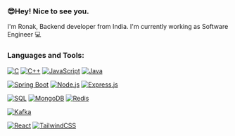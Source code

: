 ### 😎Hey! Nice to see you.
I'm Ronak, Backend developer from India. I'm currently working as Software Engineer :computer:

### Languages and Tools:
[![C](https://img.shields.io/badge/C-00599C?style=for-the-badge&logo=c&logoColor=white)](https://en.wikipedia.org/wiki/C_(programming_language))
[![C++](https://img.shields.io/badge/C++-00599C?style=for-the-badge&logo=cplusplus&logoColor=white)](https://isocpp.org/)
[![JavaScript](https://img.shields.io/badge/JavaScript-4479A1?style=for-the-badge&logo=sql&logoColor=white)]((https://en.wikipedia.org/wiki/JavaScript))
[![Java](https://img.shields.io/badge/Java-007396?style=for-the-badge&logo=java&logoColor=white)](https://www.java.com/)

[![Spring Boot](https://img.shields.io/badge/Spring%20Boot-success?style=for-the-badge&logo=spring&logoColor=white)](https://spring.io/projects/spring-boot)
[![Node.js](https://img.shields.io/badge/Node.js-4479A1?style=for-the-badge&logo=sql&logoColor=white)]((https://en.wikipedia.org/wiki/Nodejs))
[![Express.js](https://img.shields.io/badge/Express.js-4479A1?style=for-the-badge&logo=sql&logoColor=white)]((https://en.wikipedia.org/wiki/express))

[![SQL](https://img.shields.io/badge/SQL-4479A1?style=for-the-badge&logo=sql&logoColor=white)](https://en.wikipedia.org/wiki/SQL)
[![MongoDB](https://img.shields.io/badge/mongoDB-4479A1?style=for-the-badge&logo=sql&logoColor=white)](https://en.wikipedia.org/wiki/mongo)
[![Redis](https://img.shields.io/badge/redis-4479A1?style=for-the-badge&logo=sql&logoColor=white)](https://en.wikipedia.org/wiki/redis)

[![Kafka](https://img.shields.io/badge/kafka-4479A1?style=for-the-badge&logo=sql&logoColor=white)](https://en.wikipedia.org/wiki/kafka)

[![React](https://img.shields.io/badge/React.js-4479A1?style=for-the-badge&logo=sql&logoColor=white)]((https://en.wikipedia.org/wiki/react))
[![TailwindCSS](https://img.shields.io/badge/tailwind%20css-4479A1?style=for-the-badge&logo=sql&logoColor=white)]((https://en.wikipedia.org/wiki/tailwind-css))


<!--
**TedaMeda/TedaMeda** is a ✨ _special_ ✨ repository because its `README.md` (this file) appears on your GitHub profile.

Here are some ideas to get you started:

- 🔭 I’m currently working on ...
- 🌱 I’m currently learning ...
- 👯 I’m looking to collaborate on ...
- 🤔 I’m looking for help with ...
- 💬 Ask me about ...
- 📫 How to reach me: ...
- 😄 Pronouns: ...
- ⚡ Fun fact: ...
-->
